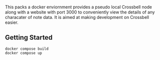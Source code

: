 This packs a docker enviornment provides a pseudo local Crossbell node along with a website with port 3000 to conveniently view the details of any characater of note data. It is aimed at making development on Crossbell easier.

## Getting Started

```
docker compose build
docker compose up
```
